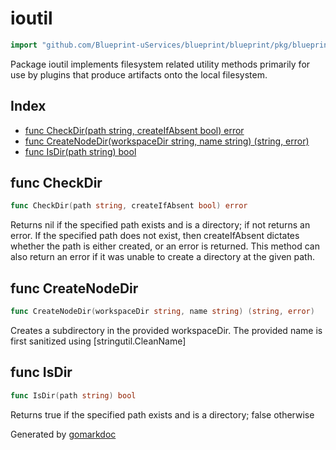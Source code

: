 <!-- Code generated by gomarkdoc. DO NOT EDIT -->

# ioutil

```go
import "github.com/Blueprint-uServices/blueprint/blueprint/pkg/blueprint/ioutil"
```

Package ioutil implements filesystem related utility methods primarily for use by plugins that produce artifacts onto the local filesystem.

## Index

- [func CheckDir\(path string, createIfAbsent bool\) error](<#CheckDir>)
- [func CreateNodeDir\(workspaceDir string, name string\) \(string, error\)](<#CreateNodeDir>)
- [func IsDir\(path string\) bool](<#IsDir>)


<a name="CheckDir"></a>
## func CheckDir

```go
func CheckDir(path string, createIfAbsent bool) error
```

Returns nil if the specified path exists and is a directory; if not returns an error. If the specified path does not exist, then createIfAbsent dictates whether the path is either created, or an error is returned. This method can also return an error if it was unable to create a directory at the given path.

<a name="CreateNodeDir"></a>
## func CreateNodeDir

```go
func CreateNodeDir(workspaceDir string, name string) (string, error)
```

Creates a subdirectory in the provided workspaceDir. The provided name is first sanitized using \[stringutil.CleanName\]

<a name="IsDir"></a>
## func IsDir

```go
func IsDir(path string) bool
```

Returns true if the specified path exists and is a directory; false otherwise

Generated by [gomarkdoc](<https://github.com/princjef/gomarkdoc>)

